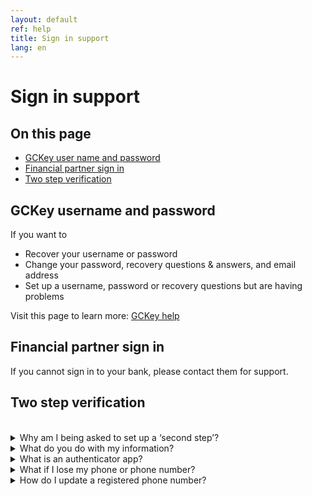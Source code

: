 ```yaml
---
layout: default
ref: help
title: Sign in support
lang: en
---
```


# Sign in support

## On this page

- [GCKey user name and password](#gckey-username-and-password)
- [Financial partner sign in](#financial-partner-sign-in)
- [Two step verification](#two-step-verification)

## GCKey username and password

If you want to

- Recover your username or password
- Change your password, recovery questions & answers, and email address
- Set up a username, password or recovery questions but are having problems

Visit this page to learn more: [GCKey help](https://www.canada.ca/en/government/sign-in-online-account/gckey.html)

## Financial partner sign in

If you cannot sign in to your bank, please contact them for support. 

## Two step verification
<br/>
<details>

<summary>Why am I being asked to set up a ‘second step’?</summary>

Two step verification is an extra layer of security that requires a code in addition to your password to access your account. This code can be sent to your phone or generated by the authenticator app. 

Think of it like a locked door that can only be opened with both a key and a secret code. Someone pretending to be you on the internet should never be able to get both the key and the code.

</details>

<details>
<summary>What do you do with my information?</summary>

Your phone number will be used to:
- Send you codes to help verify it’s you signing in each time
- Notify you of any changes made to your sign in settings.

Your phone number will be stored securely.

For more information, see the full [privacy notice statement]().

</details>

<details>
<summary>What is an authenticator app?</summary>

An authenticator app is a tool that helps keep your online account safe. Every time you sign in, the app will give you a new code you will need to enter to prove it's you signing in. This is more secure than using your mobile phone number to receive a one-time code.

You can download or use a third-party app of your choice. You only need to download it to one device.

</details>

<details>
<summary>What if I lose my phone or phone number?</summary>

If you set up a phone number as your two-step verification and have added a second, backup phone number, you can:

- Select the ‘Try another method’ link on the screen you would have received your code.
- Select your backup phone number to send another code
- Enter the code sent to your other phone
- Sign in

If you set up a phone number as your two step verification and did not add a second, backup phone number and you have lost access to your phone number, unfortunately there is no way to recover your account. You will have to create a new account.

</details>

<details>
<summary>How do I update a registered phone number?</summary>

<p>If you need to make a change to a phone number you have registered you will have to **add** the new phone number and **delete** the one that is no longer needed:</p>

<ul>
<li>Sign in as you normally would with your username, password and two step verification step</li>
<li>When you arrive on the <strong>You have successfully signed in</strong> screen, select the button **Sign in settings</strong></li> 
<li>When you arrive on the <strong>Sign in settings</strong> screen, select the <strong>Add</strong> a mobile phone number option and follow the steps to add your new or updated phone number</li>
</ul>

<p>To delete the old phone number:</p>

<ul>
<li>From the main <strong>Sign in settings</strong> screen, select the <strong>Edit</strong> option next to the phone number you want to remove</li>
<li>On the <strong>Edit</strong> screen, select the <strong>Delete</strong> option</li> 
<li>For security, you will need to enter the full phone number to confirm the delete</li>
</ul>

</details>